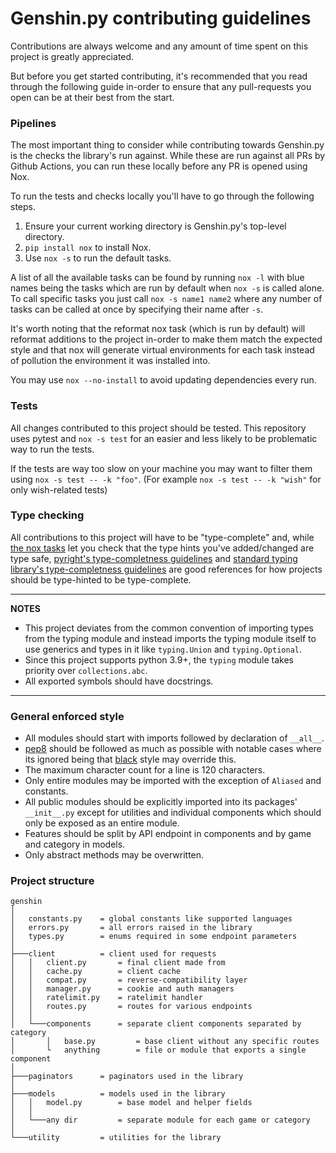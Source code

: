 # Genshin.py contributing guidelines

Contributions are always welcome and any amount of time spent on this project is greatly appreciated.

But before you get started contributing, it's recommended that you read through the following guide in-order to ensure that any pull-requests you open can be at their best from the start.

### Pipelines

The most important thing to consider while contributing towards Genshin.py is the checks the library's run against.
While these are run against all PRs by Github Actions, you can run these locally before any PR is opened using Nox.

To run the tests and checks locally you'll have to go through the following steps.

1. Ensure your current working directory is Genshin.py's top-level directory.
2. `pip install nox` to install Nox.
3. Use `nox -s` to run the default tasks.

A list of all the available tasks can be found by running `nox -l` with blue names being the tasks which are run by default when `nox -s` is called alone.
To call specific tasks you just call `nox -s name1 name2` where any number of tasks can be called at once by specifying their name after `-s`.

It's worth noting that the reformat nox task (which is run by default) will reformat additions to the project in-order to make them match the expected style and that nox will generate virtual environments for each task instead of pollution the environment it was installed into.

You may use `nox --no-install` to avoid updating dependencies every run.

### Tests

All changes contributed to this project should be tested. This repository uses pytest and `nox -s test` for an easier and less likely to be problematic way to run the tests.

If the tests are way too slow on your machine you may want to filter them using `nox -s test -- -k "foo"`. (For example `nox -s test -- -k "wish"` for only wish-related tests)

### Type checking

All contributions to this project will have to be "type-complete" and, while [the nox tasks](###Pipelines) let you check that the type hints you've added/changed are type safe,
[pyright's type-completness guidelines](https://github.com/microsoft/pyright/blob/main/docs/typed-libraries.md) and
[standard typing library's type-completness guidelines](https://github.com/python/typing/blob/master/docs/libraries.md) are
good references for how projects should be type-hinted to be type-complete.

---

**NOTES**

- This project deviates from the common convention of importing types from the typing module and instead
  imports the typing module itself to use generics and types in it like `typing.Union` and `typing.Optional`.
- Since this project supports python 3.9+, the `typing` module takes priority over `collections.abc`.
- All exported symbols should have docstrings.

---

### General enforced style

- All modules should start with imports followed by declaration of `__all__`.
- [pep8](https://www.python.org/dev/peps/pep-0008/) should be followed as much as possible with notable cases where its ignored being that [black](https://github.com/psf/black) style may override this.
- The maximum character count for a line is 120 characters.
- Only entire modules may be imported with the exception of `Aliased` and constants.
- All public modules should be explicitly imported into its packages' `__init__.py` except for utilities and individual components which should only be exposed as an entire module.
- Features should be split by API endpoint in components and by game and category in models.
- Only abstract methods may be overwritten.

### Project structure

```
genshin
│
│   constants.py    = global constants like supported languages
│   errors.py       = all errors raised in the library
│   types.py        = enums required in some endpoint parameters
│
├───client          = client used for requests
│   │   client.py       = final client made from
│   │   cache.py        = client cache
│   │   compat.py       = reverse-compatibility layer
│   │   manager.py      = cookie and auth managers
│   │   ratelimit.py    = ratelimit handler
│   │   routes.py       = routes for various endpoints
│   │
│   └───components      = separate client components separated by category
│       │   base.py         = base client without any specific routes
│       └   anything        = file or module that exports a single component
│
├───paginators      = paginators used in the library
│
├───models          = models used in the library
│   │   model.py        = base model and helper fields
│   │
│   └───any dir         = separate module for each game or category
│
└───utility         = utilities for the library
```
